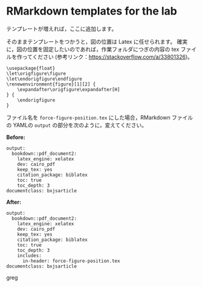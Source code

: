# RMarkdown templates for the lab


テンプレートが増えれば，ここに追加します。

そのままテンプレートをつかうと，図の位置は Latex に任せられます。
確実に，図の位置を固定したいのであれば，作業フォルダにつぎの内容の
tex ファイルを作ってください (参考リンク：<https://stackoverflow.com/a/33801326>)。

```
\usepackage{float}
\let\origfigure\figure
\let\endorigfigure\endfigure
\renewenvironment{figure}[1][2] {
    \expandafter\origfigure\expandafter[H]
} {
    \endorigfigure
}
```

ファイル名を `force-figure-position.tex` にした場合，RMarkdown ファイルの
YAMLの `output` の部分を次のように，変えてください。

**Before:**

```
output: 
  bookdown::pdf_document2:
    latex_engine: xelatex
    dev: cairo_pdf
    keep_tex: yes
    citation_package: biblatex
    toc: true
    toc_depth: 3
documentclass: bxjsarticle
```

**After:**

```
output: 
  bookdown::pdf_document2:
    latex_engine: xelatex
    dev: cairo_pdf
    keep_tex: yes
    citation_package: biblatex
    toc: true
    toc_depth: 3
    includes:
      in-header: force-figure-position.tex
documentclass: bxjsarticle
```


greg
